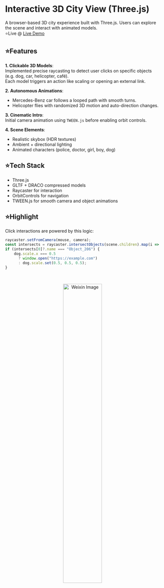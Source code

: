 # Interactive 3D City View (Three.js)

A browser-based 3D city experience built with Three.js. Users can explore the scene and interact with animated models.\
⭐Live @  [Live Demo](https://dingziao.github.io/CS277_CG_InteractiveCityView/)

## ⭐Features
**1. Clickable 3D Models**:  
  Implemented precise raycasting to detect user clicks on specific objects (e.g. dog, car, helicopter, café).  
  Each model triggers an action like scaling or opening an external link.

**2. Autonomous Animations**:  
  - Mercedes-Benz car follows a looped path with smooth turns.  
  - Helicopter flies with randomized 3D motion and auto-direction changes.

**3. Cinematic Intro**:  
  Initial camera animation using `TWEEN.js` before enabling orbit controls.

**4. Scene Elements**:  
  - Realistic skybox (HDR textures)  
  - Ambient + directional lighting  
  - Animated characters (police, doctor, girl, boy, dog)

## ⭐Tech Stack

- Three.js  
- GLTF + DRACO compressed models  
- Raycaster for interaction  
- OrbitControls for navigation  
- TWEEN.js for smooth camera and object animations

## ⭐Highlight

Click interactions are powered by this logic:

```js
raycaster.setFromCamera(mouse, camera);
const intersects = raycaster.intersectObjects(scene.children).map(i => i.object);
if (intersects[0]?.name === "Object_206") {
    dog.scale.x === 0.5
      ? window.open("https://example.com")
      : dog.scale.set(0.5, 0.5, 0.5);
}


```

<br>

<p align="center">
<img src="https://github.com/dingziao/Computer-Graphics-Final-Project/assets/75987534/f6be2f4f-3f74-4d7e-a2ef-1f333fa1acdb" alt="Weixin Image" width="50%" style="border-radius: 6px;" />
</p>
